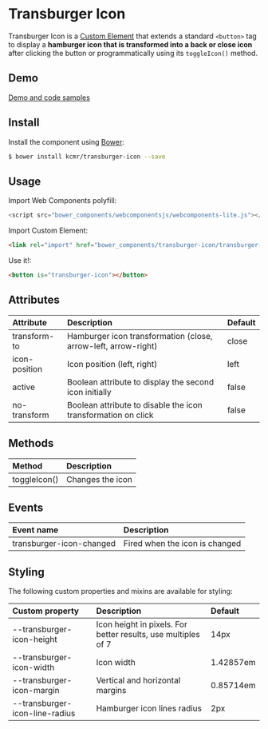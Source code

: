 # Transburger Icon

Transburger Icon is a [Custom Element](http://webcomponents.org/articles/introduction-to-custom-elements/) that extends a standard `<button>` tag to display a **hamburger icon that is transformed into a back or close icon** after clicking the button or programmatically using its `toggleIcon()` method.

## Demo

[Demo and code samples](http://)

## Install

Install the component using [Bower](http://bower.io/):

```bash
$ bower install kcmr/transburger-icon --save
```

## Usage

Import Web Components polyfill:

```js
<script src="bower_components/webcomponentsjs/webcomponents-lite.js"></script>
```

Import Custom Element:

```html
<link rel="import" href="bower_components/transburger-icon/transburger-icon.html"> 
```

Use it!:

```html
<button is="transburger-icon"></button>
```

## Attributes

| Attribute | Description | Default |
|:----------|:------------|:--------|
| transform-to | Hamburger icon transformation (close, arrow-left, arrow-right) | close |
| icon-position | Icon position (left, right) | left |
| active | Boolean attribute to display the second icon initially | false |
| no-transform | Boolean attribute to disable the icon transformation on click | false |

## Methods

| Method | Description |
|:-------|:------------|
| toggleIcon() | Changes the icon |

## Events

| Event name | Description |
|:-----------|:------------|
| transburger-icon-changed | Fired when the icon is changed |

## Styling

The following custom properties and mixins are available for styling:

| Custom property                | Description                                                    | Default        |
|:-------------------------------|:---------------------------------------------------------------| :--------------|
| --transburger-icon-height      | Icon height in pixels. For better results, use multiples of 7  | 14px           |
| --transburger-icon-width       | Icon width                                                     | 1.42857em      |
| --transburger-icon-margin      | Vertical and horizontal margins                                | 0.85714em      |
| --transburger-icon-line-radius | Hamburger icon lines radius                                    | 2px            |
